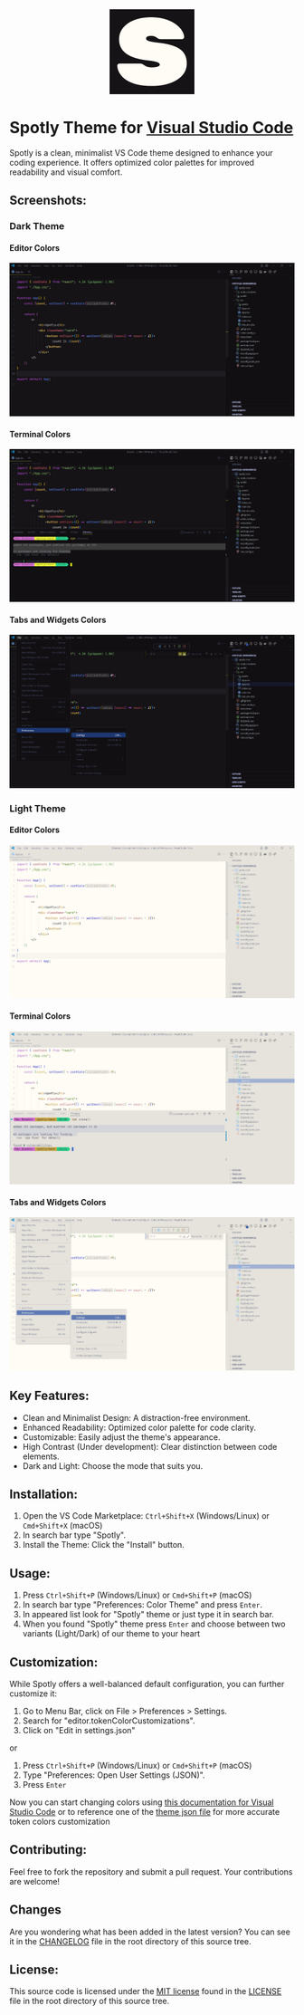 <div align="center">
  <img src="images/logo-sm.png" alt="Spotly Logo" width="150px" height="150px"/>
</div>

# Spotly Theme for [Visual Studio Code](https://marketplace.visualstudio.com/items?itemName=MaksymBukator.spotly)

Spotly is a clean, minimalist VS Code theme designed to enhance your coding experience. It offers optimized color palettes for improved readability and visual comfort.

## Screenshots:

### Dark Theme

#### Editor Colors

![Dark Theme Editor](images/Screenshot_1.jpg)

#### Terminal Colors

![Dark Theme Terminal](images/Screenshot_2.jpg)

#### Tabs and Widgets Colors

![Dark Theme Tabs and Widgets](images/Screenshot_3.jpg)

### Light Theme

#### Editor Colors

![Light Theme Editor](images/Screenshot_4.jpg)

#### Terminal Colors

![Light Theme Terminal](images/Screenshot_5.jpg)

#### Tabs and Widgets Colors

![Light Theme Tabs and Widgets](images/Screenshot_6.jpg)

## Key Features:

-   Clean and Minimalist Design: A distraction-free environment.
-   Enhanced Readability: Optimized color palette for code clarity.
-   Customizable: Easily adjust the theme's appearance.
-   High Contrast (Under development): Clear distinction between code elements.
-   Dark and Light: Choose the mode that suits you.

## Installation:

1. Open the VS Code Marketplace: `Ctrl+Shift+X` (Windows/Linux) or `Cmd+Shift+X` (macOS)
2. In search bar type "Spotly".
3. Install the Theme: Click the "Install" button.

## Usage:

1. Press `Ctrl+Shift+P` (Windows/Linux) or `Cmd+Shift+P` (macOS)
2. In search bar type "Preferences: Color Theme" and press `Enter`.
3. In appeared list look for "Spotly" theme or just type it in search bar.
4. When you found "Spotly" theme press `Enter` and choose between two variants (Light/Dark) of our theme to your heart

## Customization:

While Spotly offers a well-balanced default configuration, you can further customize it:

1. Go to Menu Bar, click on File > Preferences > Settings.
2. Search for "editor.tokenColorCustomizations".
3. Click on "Edit in settings.json"

or

1. Press `Ctrl+Shift+P` (Windows/Linux) or `Cmd+Shift+P` (macOS)
2. Type "Preferences: Open User Settings (JSON)".
3. Press `Enter`

Now you can start changing colors using [this documentation for Visual Studio Code](https://code.visualstudio.com/api/references/theme-color) or to reference one of the [theme json file](themes/) for more accurate token colors customization

## Contributing:

Feel free to fork the repository and submit a pull request. Your contributions are welcome!

## Changes

Are you wondering what has been added in the latest version? You can see it in the [CHANGELOG](/CHANGELOG.md) file in the root directory of this source tree.

## License:

This source code is licensed under the [MIT license](https://mit-license.org) found in the [LICENSE](/LICENSE) file in the root directory of this source tree.
